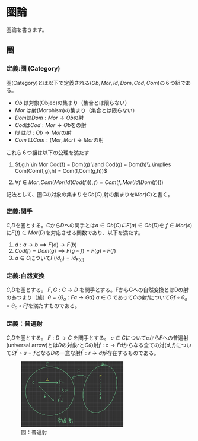 # 圏論

圏論を書きます。

## 圏

### 定義:圏 (Category)

圏(Category)とは以下で定義される$(Ob,Mor,Id,Dom,Cod,Com)$の６つ組である。

- $Ob$ は対象(Objec)の集まり（集合とは限らない）
- $Mor$ は射(Morphism)の集まり（集合とは限らない）
- $Dom$は$Dom:Mor \rightarrow Ob$の射
- $Cod$は$Cod:Mor \rightarrow Ob$をの射
- $Id$ は$Id:Ob \rightarrow Mor$の射
- $Com$ は$Com:(Mor,Mor) \rightarrow Mor$の射
  
これら６つ組は以下の公理を満たす

1. $f,g,h \in Mor Cod(f) = Dom(g) \land Cod(g) = Dom(h)\\ \implies Com(Com(f,g),h) = Com(f,Com(g,h))$

2. $\forall f \in Mor ,Com(Mor(Id(Cod(f))),f) = Com(f,Mor(Id(Dom(f))))$

記法として、圏$C$の対象の集まりを$Ob(C)$,射の集まりを$Mor(C)$と書く。

### 定義:関手

$C$,$D$を圏とする。$C$から$D$への関手とは$a \in Ob(C) に F(a) \in Ob(D)$を $f \in Mor(c)$に$F(f) \in Mor(D)$を対応させる関数であり、以下を満たす。

 1. $d:a \rightarrow b \implies F(a) \rightarrow F(b)$
 2. $Cod(f) = Dom(g) \implies F(g\circ f) = F(g) \circ F(f)$
 3. $a \in C$について$F(id_a) = id_{F(a)}$ 


### 定義:自然変換

$C$,$D$を圏とする。
$F,G:C\rightarrow D$ を関手とする。FからGへの自然変換とはDの射のあつまり（族）$\theta = \{\theta_a : Fa \rightarrow Ga \}$ $a \in C$ であって$C$の射$f$について$Gf \circ \theta_a = \theta_b \circ Ff$を満たすものである。

### 定義：普遍射

$C$,$D$を圏とする。
$F:D\rightarrow C$ を関手とする。 $c \in C$について$c$から$F$への普遍射(universal arrow)とは$D$の対象$r$と$C$の射$f:c \rightarrow Fd$からなる全ての対$\langle d,f\rangle$について$Sf^\prime \circ u = f$となる$D$の一意な射$f^\prime:r \rightarrow d$が存在するものである。

<p> <figure><img src="fig/universal_arrow.png" width = 65%/>  <figcaption>図：普遍射</figcaption></figure></p>

